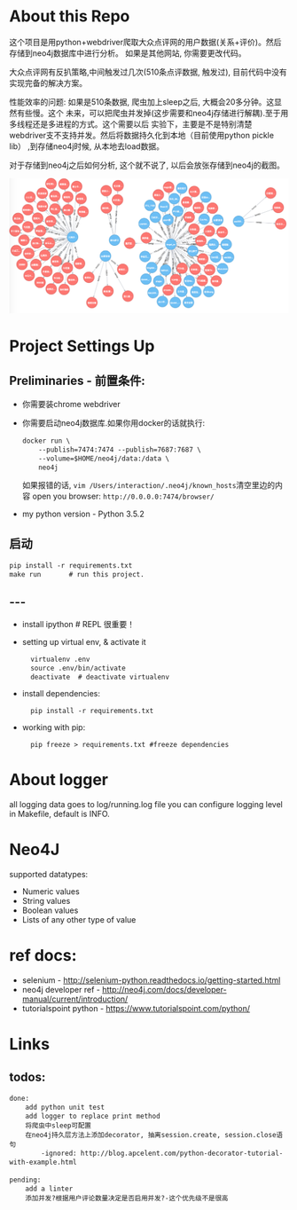 # About this Repo
这个项目是用python+webdriver爬取大众点评网的用户数据(关系+评价)。然后存储到neo4j数据库中进行分析。
如果是其他网站, 你需要更改代码。

大众点评网有反扒策略,中间触发过几次(510条点评数据, 触发过), 目前代码中没有实现完备的解决方案。

性能效率的问题: 如果是510条数据, 爬虫加上sleep之后, 大概会20多分钟。这显然有些慢。这个
未来，可以把爬虫并发掉(这步需要和neo4j存储进行解耦).至于用多线程还是多进程的方式。这个需要以后
实验下，主要是不是特别清楚webdriver支不支持并发。然后将数据持久化到本地（目前使用python pickle lib）
,到存储neo4j时候, 从本地去load数据。 

对于存储到neo4j之后如何分析, 这个就不说了, 以后会放张存储到neo4j的截图。

![](./readme_assets/graph.png)
# Project Settings Up

## Preliminaries - 前置条件:
* 你需要装chrome webdriver
* 你需要启动neo4j数据库.如果你用docker的话就执行:

    ```
    docker run \
        --publish=7474:7474 --publish=7687:7687 \
        --volume=$HOME/neo4j/data:/data \
        neo4j
    ```

    如果报错的话, `vim /Users/interaction/.neo4j/known_hosts`清空里边的内容 
    open you browser: `http://0.0.0.0:7474/browser/`
    
* my python version - Python 3.5.2

## 启动

    pip install -r requirements.txt
    make run       # run this project.



## ---
* install ipython # REPL 很重要！
* setting up virtual env, & activate it 

        virtualenv .env 
        source .env/bin/activate  
        deactivate  # deactivate virtualenv
    
* install dependencies:

        pip install -r requirements.txt

* working with pip:

        pip freeze > requirements.txt #freeze dependencies
        
# About logger
all logging data goes to log/running.log file
you can configure logging level in Makefile, default is INFO.


# Neo4J

supported datatypes:
* Numeric values
* String values
* Boolean values
* Lists of any other type of value

# ref docs:

* selenium - http://selenium-python.readthedocs.io/getting-started.html
* neo4j developer ref - http://neo4j.com/docs/developer-manual/current/introduction/
* tutorialspoint python - https://www.tutorialspoint.com/python/

# Links

## todos:

    done: 
        add python unit test
        add logger to replace print method
        将爬虫中sleep可配置
        在neo4j持久层方法上添加decorator, 抽离session.create, session.close语句
            -ignored: http://blog.apcelent.com/python-decorator-tutorial-with-example.html

    pending:
        add a linter
        添加并发?根据用户评论数量决定是否启用并发?-这个优先级不是很高
        
        

        





























